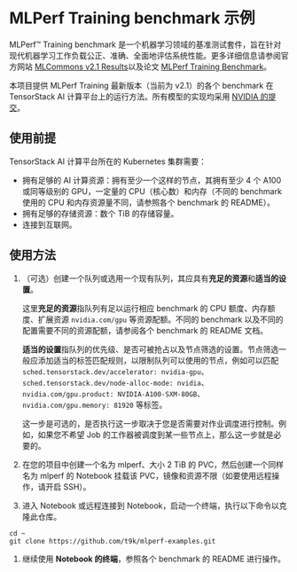 # MLPerf Training benchmark 示例

MLPerf™ Training benchmark 是一个机器学习领域的基准测试套件，旨在针对现代机器学习工作负载公正、准确、全面地评估系统性能。更多详细信息请参阅官方网站 [MLCommons v2.1 Results](https://mlcommons.org/en/training-normal-21/)以及论文 [MLPerf Training Benchmark](https://mlcommons.org/en/training-normal-21/)。

本项目提供 MLPerf Training 最新版本（当前为 v2.1）的各个 benchmark 在 TensorStack AI 计算平台上的运行方法。所有模型的实现均采用 [NVIDIA 的提交](https://github.com/mlcommons/training_results_v2.1/tree/main/NVIDIA)。

## 使用前提

TensorStack AI 计算平台所在的 Kubernetes 集群需要：

* 拥有足够的 AI 计算资源：拥有至少一个这样的节点，其拥有至少 4 个 A100 或同等级别的 GPU，一定量的 CPU（核心数）和内存（不同的 benchmark 使用的 CPU 和内存资源量不同，请参照各个 benchmark 的 README）。
* 拥有足够的存储资源：数个 TiB 的存储容量。
* 连接到互联网。

## 使用方法

1. （可选）创建一个队列或选用一个现有队列，其应具有**充足的资源**和**适当的设置**。

    这里**充足的资源**指队列有足以运行相应 benchmark 的 CPU 额度、内存额度、扩展资源 `nvidia.com/gpu` 等资源配额。不同的 benchmark 以及不同的配置需要不同的资源配额，请参阅各个 benchmark 的 README 文档。

    **适当的设置**指队列的优先级、是否可被抢占以及节点筛选的设置。节点筛选一般应添加适当的标签匹配规则，以限制队列可以使用的节点，例如可以匹配 `sched.tensorstack.dev/accelerator: nvidia-gpu`、`sched.tensorstack.dev/node-alloc-mode: nvidia`、`nvidia.com/gpu.product: NVIDIA-A100-SXM-80GB`、`nvidia.com/gpu.memory: 81920` 等标签。

    这一步是可选的，是否执行这一步取决于您是否需要对作业调度进行控制。例如，如果您不希望 Job 的工作器被调度到某一些节点上，那么这一步就是必要的。

1. 在您的项目中创建一个名为 mlperf、大小 2 TiB 的 PVC，然后创建一个同样名为 mlperf 的 Notebook 挂载该 PVC，镜像和资源不限（如要使用远程操作，请开启 SSH）。

1. 进入 Notebook 或远程连接到 Notebook，启动一个终端，执行以下命令以克隆此仓库。

```shell
cd ~
git clone https://github.com/t9k/mlperf-examples.git
```

1. 继续使用 **Notebook 的终端**，参照各个 benchmark 的 README 进行操作。
